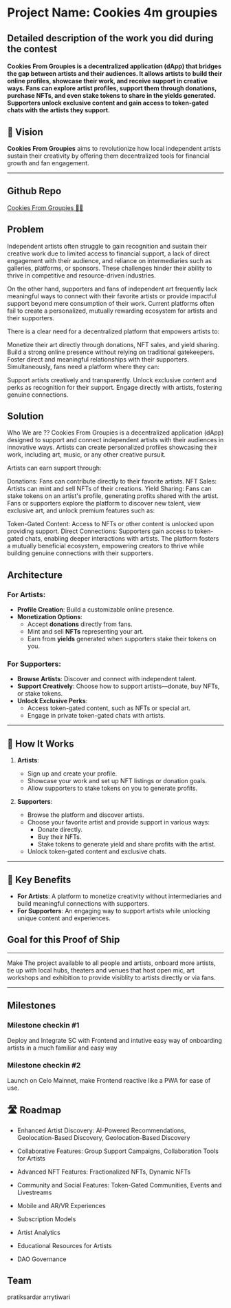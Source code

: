 # Project Name: Cookies 4m groupies

## Detailed description of the work you did during the contest

#### Cookies From Groupies is a decentralized application (dApp) that bridges the gap between artists and their audiences. It allows artists to build their online profiles, showcase their work, and receive support in creative ways. Fans can explore artist profiles, support them through donations, purchase NFTs, and even stake tokens to share in the yields generated. Supporters unlock exclusive content and gain access to token-gated chats with the artists they support.

## 🎯 Vision

**Cookies From Groupies** aims to revolutionize how local independent artists sustain their creativity by offering them decentralized tools for financial growth and fan engagement.

---

## Github Repo

[Cookies From Groupies 🍪🎨](https://github.com/pratiksardar/cookies-4m-groupies)

## Problem

Independent artists often struggle to gain recognition and sustain their creative work due to limited access to financial support, a lack of direct engagement with their audience, and reliance on intermediaries such as galleries, platforms, or sponsors. These challenges hinder their ability to thrive in competitive and resource-driven industries.

On the other hand, supporters and fans of independent art frequently lack meaningful ways to connect with their favorite artists or provide impactful support beyond mere consumption of their work. Current platforms often fail to create a personalized, mutually rewarding ecosystem for artists and their supporters.

There is a clear need for a decentralized platform that empowers artists to:

Monetize their art directly through donations, NFT sales, and yield sharing. Build a strong online presence without relying on traditional gatekeepers. Foster direct and meaningful relationships with their supporters. Simultaneously, fans need a platform where they can:

Support artists creatively and transparently. Unlock exclusive content and perks as recognition for their support. Engage directly with artists, fostering genuine connections.

## Solution

Who We are ?? Cookies From Groupies is a decentralized application (dApp) designed to support and connect independent artists with their audiences in innovative ways. Artists can create personalized profiles showcasing their work, including art, music, or any other creative pursuit.

Artists can earn support through:

Donations: Fans can contribute directly to their favorite artists. NFT Sales: Artists can mint and sell NFTs of their creations. Yield Sharing: Fans can stake tokens on an artist's profile, generating profits shared with the artist. Fans or supporters explore the platform to discover new talent, view exclusive art, and unlock premium features such as:

Token-Gated Content: Access to NFTs or other content is unlocked upon providing support. Direct Connections: Supporters gain access to token-gated chats, enabling deeper interactions with artists. The platform fosters a mutually beneficial ecosystem, empowering creators to thrive while building genuine connections with their supporters.

## Architecture

### For Artists:

- **Profile Creation**: Build a customizable online presence.
- **Monetization Options**:
  - Accept **donations** directly from fans.
  - Mint and sell **NFTs** representing your art.
  - Earn from **yields** generated when supporters stake their tokens on you.

### For Supporters:

- **Browse Artists**: Discover and connect with independent talent.
- **Support Creatively**: Choose how to support artists—donate, buy NFTs, or stake tokens.
- **Unlock Exclusive Perks**:
  - Access token-gated content, such as NFTs or special art.
  - Engage in private token-gated chats with artists.

---

## 🚀 How It Works

1. **Artists**:

   - Sign up and create your profile.
   - Showcase your work and set up NFT listings or donation goals.
   - Allow supporters to stake tokens on you to generate profits.

2. **Supporters**:
   - Browse the platform and discover artists.
   - Choose your favorite artist and provide support in various ways:
     - Donate directly.
     - Buy their NFTs.
     - Stake tokens to generate yield and share profits with the artist.
   - Unlock token-gated content and exclusive chats.

---

## 📌 Key Benefits

- **For Artists**: A platform to monetize creativity without intermediaries and build meaningful connections with supporters.
- **For Supporters**: An engaging way to support artists while unlocking unique content and experiences.

## Goal for this Proof of Ship

---

Make The project available to all people and artists, onboard more artists, tie up with local hubs, theaters and venues that host open mic, art workshops and exhibition to provide visiblity to artists directly or via fans.

---

## Milestones

### Milestone checkin #1

Deploy and Integrate SC with Frontend and intutive easy way of onboarding artists in a much familiar and easy way

### Milestone checkin #2

Launch on Celo Mainnet, make Frontend reactive like a PWA for ease of use.

## 🛣️ Roadmap

- Enhanced Artist Discovery: AI-Powered Recommendations, Geolocation-Based Discovery, Geolocation-Based Discovery

- Collaborative Features: Group Support Campaigns, Collaboration Tools for Artists
- Advanced NFT Features: Fractionalized NFTs, Dynamic NFTs
- Community and Social Features: Token-Gated Communities, Events and Livestreams
- Mobile and AR/VR Experiences
- Subscription Models
- Artist Analytics
- Educational Resources for Artists
- DAO Governance

## Team

pratiksardar
arrytiwari
